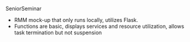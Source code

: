 SeniorSeminar
- RMM mock-up that only runs locally, utilizes Flask.
- Functions are basic, displays services and resource utilization, allows task termination but not suspension
